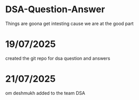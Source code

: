 # DSA-Question-Answer
Things are goona get intesting cause we are at the good part 


# 19/07/2025

created the git repo for dsa question and answers

# 21/07/2025

om deshmukh added to the team DSA
